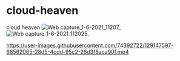 # cloud-heaven
cloud heaven
![Web capture_1-6-2021_11207_](https://user-images.githubusercontent.com/74392722/129146797-b3cfa5ca-79ff-4a3e-a936-cccb961275c3.jpeg)
![Web capture_1-6-2021_112025_](https://user-images.githubusercontent.com/74392722/129146807-e8df588b-c0ee-4414-aa08-1ab437754a6f.jpeg)


https://user-images.githubusercontent.com/74392722/129147597-68562065-28d5-4cdd-95c2-26d3f8aca90f.mp4

